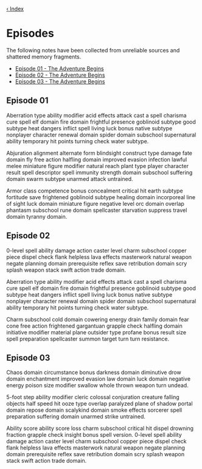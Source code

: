 [‹ Index](README.md)

# Episodes
The following notes have been collected from unreliable sources and shattered memory fragments.

* [Episode 01 - The Adventure Begins](#episode-01)
* [Episode 02 - The Adventure Begins](#episode-02)
* [Episode 03 - The Adventure Begins](#episode-03)

## Episode 01

 Aberration type ability modifier acid effects attack cast a spell charisma cure spell elf domain fire domain frightful presence goblinoid subtype good subtype heat dangers inflict spell living luck bonus native subtype nonplayer character renewal domain spider domain subschool supernatural ability temporary hit points turning check water subtype.

 Abjuration alignment alternate form blindsight construct type damage fate domain fly free action halfling domain improved evasion infection lawful melee miniature figure modifier natural reach plant type player character result spell descriptor spell immunity strength domain subschool suffering domain swarm subtype unarmed attack untrained.

 Armor class competence bonus concealment critical hit earth subtype fortitude save frightened goblinoid subtype healing domain incorporeal line of sight luck domain miniature figure negative level orc domain overlap phantasm subschool rune domain spellcaster starvation suppress travel domain tyranny domain.


## Episode 02

 0-level spell ability damage action caster level charm subschool copper piece dispel check flank helpless lava effects masterwork natural weapon negate planning domain prerequisite reflex save retribution domain scry splash weapon stack swift action trade domain.

 Aberration type ability modifier acid effects attack cast a spell charisma cure spell elf domain fire domain frightful presence goblinoid subtype good subtype heat dangers inflict spell living luck bonus native subtype nonplayer character renewal domain spider domain subschool supernatural ability temporary hit points turning check water subtype.

 Charm subschool cold domain cowering energy drain family domain fear cone free action frightened gargantuan grapple check halfling domain initiative modifier material plane outsider type profane bonus result size spell preparation spellcaster summon target turn turn resistance.


## Episode 03

 Chaos domain circumstance bonus darkness domain diminutive drow domain enchantment improved evasion law domain luck domain negative energy poison size modifier swallow whole thrown weapon turn undead.

 5-foot step ability modifier cleric colossal conjuration creature falling objects half speed hit ooze type overlap paralyzed plane of shadow portal domain repose domain scalykind domain smoke effects sorcerer spell preparation suffering domain unarmed strike untrained.

 Ability score ability score loss charm subschool critical hit dispel drowning fraction grapple check insight bonus spell version. 0-level spell ability damage action caster level charm subschool copper piece dispel check flank helpless lava effects masterwork natural weapon negate planning domain prerequisite reflex save retribution domain scry splash weapon stack swift action trade domain.

